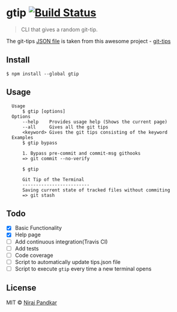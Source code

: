 # gtip [![Build Status](https://travis-ci.org/nirajpandkar/gtip.svg?branch=master)](https://travis-ci.org/nirajpandkar/gtip)

> CLI that gives a random git-tip.

The git-tips [JSON file](https://github.com/git-tips/tips/blob/master/tips.json) is taken from this awesome project - [git-tips](https://github.com/git-tips/tips)

## Install

```
$ npm install --global gtip
```

## Usage

```
  Usage
      $ gtip [options]
  Options
      --help    Provides usage help (Shows the current page)
      --all     Gives all the git tips
      <keyword> Gives the git tips consisting of the keyword
  Examples
      $ gtip bypass

      1. Bypass pre-commit and commit-msg githooks
      => git commit --no-verify

      $ gtip

      Git Tip of the Terminal
      -------------------------
      Saving current state of tracked files without commiting
      => git stash
```
## Todo

- [x] Basic Functionality
- [x] Help page
- [ ] Add continuous integration(Travis CI)
- [ ] Add tests
- [ ] Code coverage
- [ ] Script to automatically update tips.json file
- [ ] Script to execute `gtip` every time a new terminal opens

## License
MIT © [Niraj Pandkar](https://github.com/nirajpandkar)